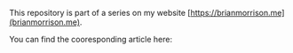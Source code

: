 This repository is part of a series on my website [https://brianmorrison.me](brianmorrison.me). 

You can find the cooresponding article here: 